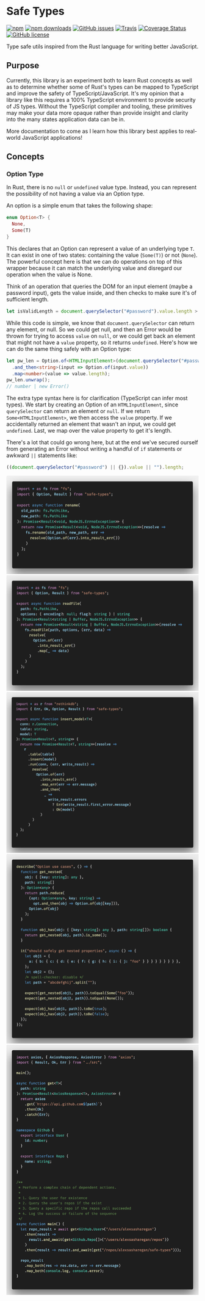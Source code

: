 # Safe Types

[![npm](https://img.shields.io/npm/v/safe-types.svg?style=for-the-badge)](https://img.shields.io/npm/v/safe-types)
[![npm downloads](https://img.shields.io/npm/dt/safe-types.svg?style=for-the-badge)](https://www.npmjs.com/package/safe-types)
[![GitHub issues](https://img.shields.io/github/issues/alexsasharegan/safe-types.svg?style=for-the-badge)](https://github.com/alexsasharegan/safe-types/issues)
[![Travis](https://img.shields.io/travis/alexsasharegan/safe-types.svg?style=for-the-badge)](https://github.com/alexsasharegan/safe-types)
[![Coverage Status](https://img.shields.io/coveralls/github/alexsasharegan/safe-types.svg?style=for-the-badge)](https://coveralls.io/github/alexsasharegan/safe-types)
[![GitHub license](https://img.shields.io/github/license/alexsasharegan/safe-types.svg?style=for-the-badge)](https://github.com/alexsasharegan/safe-types/blob/master/LICENSE.md)

Type safe utils inspired from the Rust language for writing better JavaScript.

## Purpose

Currently, this library is an experiment both to learn Rust concepts as well as
to determine whether some of Rust's types can be mapped to TypeScript and
improve the safety of TypeScript/JavaScript. It's my opinion that a library like
this requires a 100% TypeScript environment to provide security of JS types.
Without the TypeScript compiler and tooling, these primitives may make your data
more opaque rather than provide insight and clarity into the many states
application data can be in.

More documentation to come as I learn how this library best applies to
real-world JavaScript applications!

## Concepts

### Option Type

In Rust, there is no `null` or `undefined` value type. Instead, you can
represent the possibility of not having a value via an Option type.

An option is a simple enum that takes the following shape:

```rs
enum Option<T> {
  None,
  Some(T)
}
```

This declares that an Option can represent a value of an underlying type `T`. It
can exist in one of two states: containing the value (`Some(T)`) or not
(`None`). The powerful concept here is that we can do operations on top of this
wrapper because it can match the underlying value and disregard our operation
when the value is None.

Think of an operation that queries the DOM for an input element (maybe a
password input), gets the value inside, and then checks to make sure it's of
sufficient length.

```js
let isValidLength = document.querySelector("#password").value.length > 8;
```

While this code is simple, we know that `document.querySelector` can return any
element, or null. So we could get null, and then an Error would be thrown for
trying to access `value` on `null`, or we could get back an element that might
not have a `value` property, so it returns `undefined`. Here's how we can do the
same thing safely with an Option type:

```ts
let pw_len = Option.of<HTMLInputElement>(document.querySelector("#password"))
  .and_then<string>(input => Option.of(input.value))
  .map<number>(value => value.length);
pw_len.unwrap();
// number | new Error()
```

The extra type syntax here is for clarification (TypeScript can infer most
types). We start by creating an Option of an `HTMLInputElement`, since
`querySelector` can return an element or `null`. If we return
`Some<HTMLInputElement>`, we then access the `value` property. If we
accidentally returned an element that wasn't an input, we could get `undefined`.
Last, we map over the value property to get it's length.

There's a lot that could go wrong here, but at the end we've secured ourself
from generating an Error without writing a handful of `if` statements or awkward
`||` statements like:

```js
((document.querySelector("#password") || {}).value || "").length;
```

![option inverse for nodejs callback with error first](./examples/option-into-result-err.1.png)
![readFile nodejs](./examples/readFile.png)
![database insert rethinkdb](./examples/db-insert.png)
![option use cases](./examples/option-use-cases.png)
![github fetch example](./examples/fetch.png)
